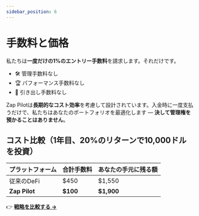 ```yaml
---
sidebar_position: 6
---
```


# 手数料と価格

私たちは**一度だけの1%のエントリー手数料**を請求します。それだけです。

- 🛠 管理手数料なし
- 🏆 パフォーマンス手数料なし
- 💸 引き出し手数料なし

Zap
Pilotは**長期的なコスト効率**を考慮して設計されています。入金時に一度支払うだけで、私たちはあなたのポートフォリオを最適化します —
**決して管理権を預かることはありません**。

## コスト比較（1年目、20%のリターンで10,000ドルを投資）

| プラットフォーム | 合計手数料 | あなたの手元に残る額 |
| ---------------- | ---------- | -------------------- |
| 従来のDeFi       | $450       | $1,550               |
| **Zap Pilot**    | **$100**   | **$1,900**           |

👉 **[戦略を比較する →](./strategies)**
